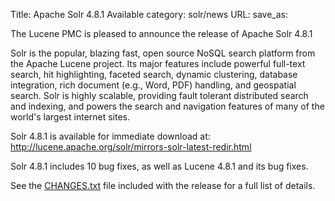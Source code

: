 Title: Apache Solr 4.8.1 Available
category: solr/news
URL: 
save_as: 

The Lucene PMC is pleased to announce the release of Apache Solr 4.8.1

Solr is the popular, blazing fast, open source NoSQL search platform
from the Apache Lucene project. Its major features include powerful
full-text search, hit highlighting, faceted search, dynamic
clustering, database integration, rich document (e.g., Word, PDF)
handling, and geospatial search. Solr is highly scalable, providing
fault tolerant distributed search and indexing, and powers the search
and navigation features of many of the world's largest internet sites.

Solr 4.8.1 is available for immediate download at:
<http://lucene.apache.org/solr/mirrors-solr-latest-redir.html>

Solr 4.8.1 includes 10 bug fixes,
as well as Lucene 4.8.1 and its bug fixes.

See the [CHANGES.txt](/solr/4_8_1/changes/Changes.html)
file included with the release for a full list of details.

